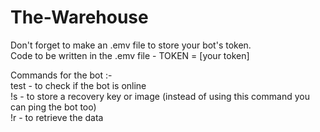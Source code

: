 # The-Warehouse
Don't forget to make an .emv file to store your bot's token.  
Code to be written in the .emv file - TOKEN = [your token]

Commands for the bot :-  
test - to check if the bot is online  
!s - to store a recovery key or image (instead of using this command you can ping the bot too)  
!r - to retrieve the data
